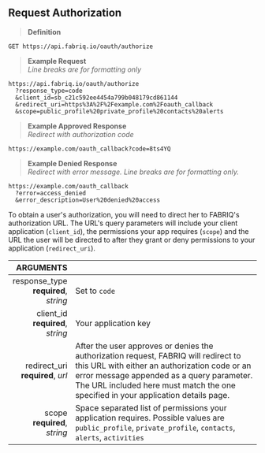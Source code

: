 ## Request Authorization

> **Definition**

```text
GET https://api.fabriq.io/oauth/authorize
```

> **Example Request**<br>
> *Line breaks are for formatting only*

```shell
https://api.fabriq.io/oauth/authorize
  ?response_type=code
  &client_id=sb_c21c592ee4454a799b048179cd861144
  &redirect_uri=https%3A%2F%2Fexample.com%2Foauth_callback
  &scope=public_profile%20private_profile%20contacts%20alerts
```


> **Example Approved Response**<br>
> *Redirect with authorization code*

```text
https://example.com/oauth_callback?code=8ts4YQ
```


> **Example Denied Response**<br>
> *Redirect with error message. Line breaks are for formatting only.*

```text
https://example.com/oauth_callback
  ?error=access_denied
  &error_description=User%20denied%20access
```

To obtain a user's authorization, you will need to direct her to FABRIQ's
authorization URL.  The URL's query parameters will include your client application (`client_id`),
the permissions your app requires (`scope`) and the URL the user will be directed to after they grant
or deny permissions to your application (`redirect_uri`).

ARGUMENTS||
---------:        | -----------
response_type<br>**required**, *string*   | Set to `code`
client_id<br>**required**, *string*   | Your application key
redirect_uri<br>**required**, *url*   | After the user approves or denies the authorization request, FABRIQ will redirect to this URL with either an authorization code or an error message appended as a query parameter.  The URL included here must match the one specified in your application details page.
scope<br>**required**, *string*   | Space separated list of permissions your application requires. Possible values are `public_profile`, `private_profile`, `contacts`, `alerts`, `activities`
